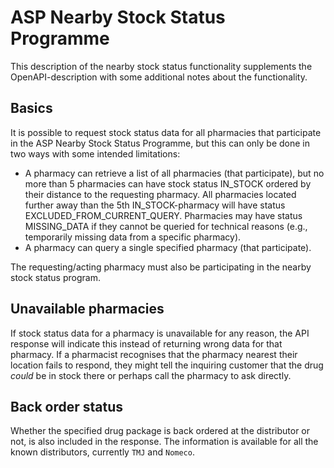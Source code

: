 # ASP Nearby Stock Status Programme

This description of the nearby stock status functionality supplements the OpenAPI-description with some additional notes
about the functionality.

## Basics

It is possible to request stock status data for all pharmacies that participate in the ASP Nearby Stock Status Programme,
but this can only be done in two ways with some intended limitations:

- A pharmacy can retrieve a list of all pharmacies (that participate), but no more than 5 pharmacies can have stock
  status IN_STOCK ordered by their distance to the requesting pharmacy. All pharmacies located further away than the 5th
  IN_STOCK-pharmacy will have status EXCLUDED_FROM_CURRENT_QUERY. Pharmacies may have status MISSING_DATA if they cannot
  be queried for technical reasons (e.g., temporarily missing data from a specific pharmacy).
- A pharmacy can query a single specified pharmacy (that participate).

The requesting/acting pharmacy must also be participating in the nearby stock status program.

## Unavailable pharmacies

If stock status data for a pharmacy is unavailable for any reason, the API response will indicate this instead of
returning wrong data for that pharmacy. If a pharmacist recognises that the pharmacy nearest their location fails to
respond, they might tell the inquiring customer that the drug _could_ be in stock there or perhaps call the pharmacy to
ask directly.

## Back order status

Whether the specified drug package is back ordered at the distributor or not, is also included in the response. The
information is available for all the known distributors, currently `TMJ` and `Nomeco`.